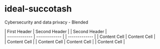 # ideal-succotash
Cybersecurity and data privacy - Blended

| First Header  | Second Header | | Second Header |  
| ------------- | ------------- | | ------------- |
| Content Cell  | Content Cell  | | Content Cell  |
| Content Cell  | Content Cell  | | Content Cell  |
